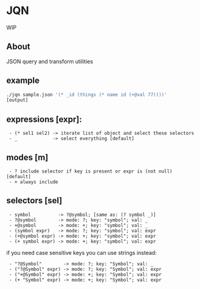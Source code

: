 # JQN

WIP

## About

JSON query and transform utilities

## example

```bash
./jqn sample.json '(* _id (things (* name id (+@val 77))))'
[output]
```

## expressions [expr]:
```
 - (* sel1 sel2) -> iterate list of object and select these selectors
 - _             -> select everything [default]
```

## modes [m]
```
 - ? include selector if key is present or expr is (not null) [default]
 - + always include
```

## selectors [sel]
```
 - symbol          -> ?@symbol; [same as: (? symbol _)]
 - ?@symbol        -> mode: ?; key: "symbol"; val: _
 - +@symbol        -> mode: +; key: "symbol"; val: _
 - (symbol expr)   -> mode: ?; key: "symbol"; val: expr
 - (+@symbol expr) -> mode: +; key: "symbol"; val: expr
 - (+ symbol expr) -> mode: +; key: "symbol"; val: expr
```
if you need case sensitive keys you can use strings instead:
```
 - "?@Symbol"        -> mode: ?; key: "Symbol"; val: _
 - ("?@Symbol" expr) -> mode: ?; key: "Symbol"; val: expr
 - ("+@Symbol" expr) -> mode: +; key: "Symbol"; val: expr
 - (+ "Symbol" expr) -> mode: +; key: "Symbol"; val: expr
```

